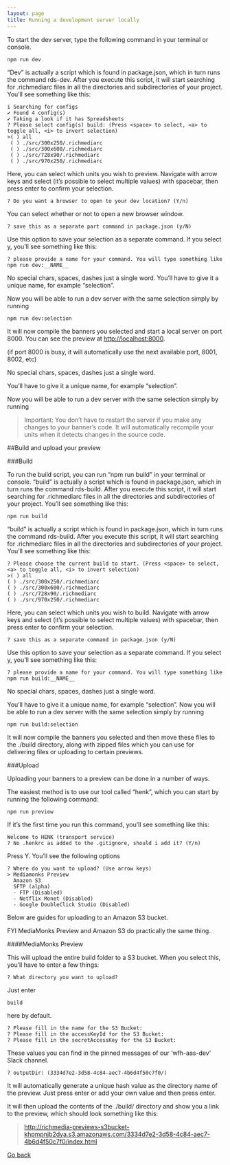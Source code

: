 ```yaml
---
layout: page
title: Running a development server locally
---
```

To start the dev server, type the following command in your terminal or console.

```
npm run dev
```

“Dev” is actually a script which is found in package.json, which in turn runs the command rds-dev. After you execute this script, it will start searching for .richmediarc files in all the directories and subdirectories of your project.  You’ll see something like this:

```
i Searching for configs
✔ Found 4 config(s)
✔ Taking a look if it has Spreadsheets
? Please select config(s) build: (Press <space> to select, <a> to toggle all, <i> to invert selection)
>( ) all
 ( ) ./src/300x250/.richmediarc
 ( ) ./src/300x600/.richmediarc
 ( ) ./src/728x90/.richmediarc
 ( ) ./src/970x250/.richmediarc
```

Here, you can select which units you wish to preview. Navigate with arrow keys and select (it’s possible to select multiple values) with spacebar, then press enter to confirm your selection.


```
? Do you want a browser to open to your dev location? (Y/n)
```
You can select whether or not to open a new browser window.

```
? save this as a separate part command in package.json (y/N)
```

Use this option to save your selection as a separate command. If you select y, you’ll see something like this:

````
? please provide a name for your command. You will type something like npm run dev:__NAME__
````

No special chars, spaces, dashes just a single word. You’ll have to give it a unique name, for example “selection”.

Now you will be able to run a dev server with the same selection simply by running

```
npm run dev:selection
```

It will now compile the banners you selected and start a local server on port 8000. You can see the preview at [http://localhost:8000](http://localhost:8000).

(if port 8000 is busy, it will automatically use the next available port, 8001, 8002, etc)

No special chars, spaces, dashes just a single word.

You’ll have to give it a unique name, for example “selection”.

Now you will be able to run a dev server with the same selection simply by running


>Important: You don’t have to restart the server if you make any changes to your banner’s code. It will automatically recompile your units when it detects changes in the source code.


##Build and upload your preview

###Build

To run the build script, you can run “npm run build” in your terminal or console.
“build” is actually a script which is found in package.json, which in turn runs the command rds-build. After you execute this script, it will start searching for .richmediarc files in all the directories and subdirectories of your project.  You’ll see something like this:

```
npm run build
```

“build” is actually a script which is found in package.json, which in turn runs the command rds-build. After you execute this script, it will start searching for .richmediarc files in all the directories and subdirectories of your project. You’ll see something like this:

```
? Please choose the current build to start. (Press <space> to select, <a> to toggle all, <i> to invert selection)
>( ) all
( ) ./src/300x250/.richmediarc
( ) ./src/300x600/.richmediarc
( ) ./src/728x90/.richmediarc
( ) ./src/970x250/.richmediarc
```

Here, you can select which units you wish to build. Navigate with arrow keys and select (it’s possible to select multiple values) with spacebar, then press enter to confirm your selection.
```
? save this as a separate command in package.json (y/N)
```

Use this option to save your selection as a separate command. If you select y, you’ll see something like this:

```
? please provide a name for your command. You will type something like npm run build:__NAME__
```
No special chars, spaces, dashes just a single word.

You’ll have to give it a unique name, for example “selection”. Now you will be able to run a dev server with the same selection simply by running

 ```
 npm run build:selection
```

It will now compile the banners you selected and then move these files to the ./build directory, along with zipped files which you can use for delivering files or uploading to certain previews.

###Upload

Uploading your banners to a preview can be done in a number of ways.

The easiest method is to use our tool called “henk”, which you can start by running the following command:

```
npm run preview
```

If it’s the first time you run this command, you’ll see something like this:

```
Welcome to HENK (transport service)
? No .henkrc as added to the .gitignore, should i add it? (Y/n)
```

Press Y. You’ll see the following options

```
? Where do you want to upload? (Use arrow keys)
> Mediamonks Preview
  Amazon S3
  SFTP (alpha)
  - FTP (Disabled)
  - Netflix Monet (Disabled)
  - Google DoubleClick Studio (Disabled)
```

Below are guides for uploading to an Amazon S3 bucket.

FYI MediaMonks Preview and Amazon S3 do practically the same thing.


####MediaMonks Preview

This will upload the entire build folder to a S3 bucket. When you select this, you’ll have to enter a few things:

```
? What directory you want to upload?
```

Just enter
```
build
```
here by default.

```
? Please fill in the name for the S3 Bucket:
? Please fill in the accessKeyId for the S3 Bucket:
? Please fill in the secretAccessKey for the S3 Bucket:
```
These values you can find in the pinned messages of our ‘wfh-aas-dev’ Slack channel.

```
? outputDir: (3334d7e2-3d58-4c84-aec7-4b6d4f50c7f0/)
```

It will automatically generate a unique hash value as the directory name of the preview. Just press enter or add your own value and then press enter.

It will then upload the contents of the ./build/ directory and show you a link to the preview, which should look something like this:

>http://richmedia-previews-s3bucket-khpmpnjb2dya.s3.amazonaws.com/3334d7e2-3d58-4c84-aec7-4b6d4f50c7f0/index.html


[Go back](./getting-started.md)
